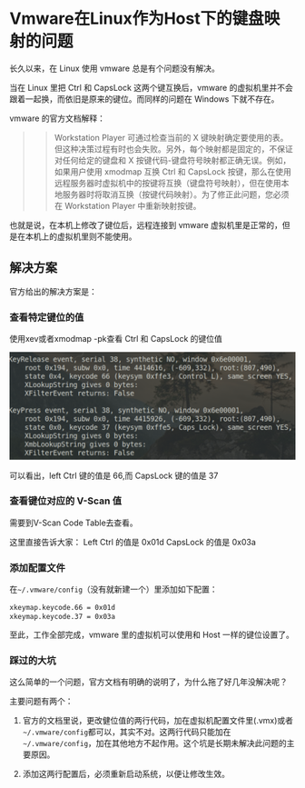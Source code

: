 # Vmware在Linux作为Host下的键盘映射的问题

长久以来，在 Linux 使用 vmware 总是有个问题没有解决。

当在 Linux 里把 Ctrl 和 CapsLock 这两个键互换后，vmware 的虚拟机里并不会跟着一起换，而依旧是原来的键位。而同样的问题在 Windows 下就不存在。

vmware 的官方文档解释：
>> Workstation Player 可通过检查当前的 X 键映射确定要使用的表。但这种决策过程有时也会失败。另外，每个映射都是固定的，不保证对任何给定的键盘和 X 按键代码-键盘符号映射都正确无误。例如，如果用户使用 xmodmap 互换 Ctrl 和 CapsLock 按键，那么在使用远程服务器时虚拟机中的按键将互换（键盘符号映射），但在使用本地服务器时将取消互换（按键代码映射）。为了修正此问题，您必须在 Workstation Player 中重新映射按键。

也就是说，在本机上修改了键位后，远程连接到 vmware 虚拟机里是正常的，但是在本机上的虚拟机里则不能使用。

## 解决方案

官方给出的解决方案是：

### 查看特定键位的值

使用xev或者xmodmap -pk查看 Ctrl 和 CapsLock 的键位值

![](keyboard.png)  

可以看出，left Ctrl 键的值是 66,而 CapsLock 键的值是 37

### 查看键位对应的 V-Scan 值

需要到V-Scan Code Table去查看。

这里直接告诉大家： Left Ctrl 的值是 0x01d CapsLock 的值是 0x03a

### 添加配置文件

在`~/.vmware/config`（没有就新建一个）里添加如下配置：

```
xkeymap.keycode.66 = 0x01d
xkeymap.keycode.37 = 0x03a

```
至此，工作全部完成，vmware 里的虚拟机可以使用和 Host 一样的键位设置了。

### 踩过的大坑

这么简单的一个问题，官方文档有明确的说明了，为什么拖了好几年没解决呢？

主要问题有两个：

1. 官方的文档里说，更改健位值的两行代码，加在虚拟机配置文件里(.vmx)或者`~/.vmware/config`都可以，其实不对。这两行代码只能加在`~/.vmware/config`，加在其他地方不起作用。这个坑是长期未解决此问题的主要原因。

2. 添加这两行配置后，必须重新启动系统，以便让修改生效。

